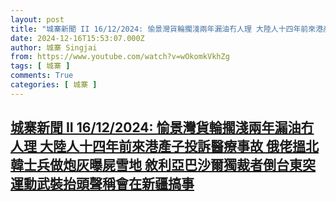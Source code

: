 ```yaml
---
layout: post
title: "城寨新聞 II 16/12/2024: 愉景灣貨輪擱淺兩年漏油冇人理 大陸人十四年前來港產子投訴醫療事故 俄佬搵北韓士兵做炮灰曝屍雪地 敘利亞巴沙爾獨裁者倒台東突運動武裝抬頭聲稱會在新疆搞事"
date: 2024-12-16T15:53:07.000Z
author: 城寨 Singjai
from: https://www.youtube.com/watch?v=wOkomkVkhZg
tags: [ 城寨 ]
comments: True
categories: [ 城寨 ]
---
```

<!--1734364387000-->
[城寨新聞 II 16/12/2024: 愉景灣貨輪擱淺兩年漏油冇人理 大陸人十四年前來港產子投訴醫療事故 俄佬搵北韓士兵做炮灰曝屍雪地 敘利亞巴沙爾獨裁者倒台東突運動武裝抬頭聲稱會在新疆搞事](https://www.youtube.com/watch?v=wOkomkVkhZg)
------

<div>

</div>
